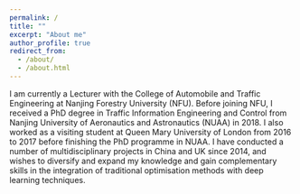 ```yaml
---
permalink: /
title: ""
excerpt: "About me"
author_profile: true
redirect_from: 
  - /about/
  - /about.html
---
```



I am currently a Lecturer with the College of Automobile and Traffic Engineering at Nanjing Forestry University (NFU). Before joining NFU, I received a PhD degree in Traffic Information Engineering and Control from Nanjing University of Aeronautics and Astronautics (NUAA) in 2018. I also worked as a visiting student at Queen Mary University of London from 2016 to 2017 before finishing the PhD programme in NUAA. I have conducted a number of multidisciplinary projects in China and UK since 2014, and wishes to diversify and expand my knowledge and gain complementary skills in the integration of traditional optimisation methods with deep learning techniques. 


